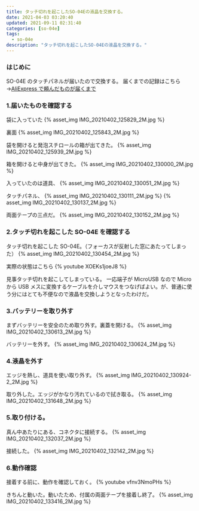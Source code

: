 ```yaml
---
title: タッチ切れを起こしたSO-04Eの液晶を交換する。
date: 2021-04-03 03:20:40
updated: 2021-09-11 02:31:40
categories: [so-04e]
tags:
  - so-04e
description: "タッチ切れを起こしたSO-04Eの液晶を交換する。"
---
```


### はじめに

SO-04E のタッチパネルが届いたので交換する。
届くまでの記録はこちら →[AliExpress で頼んだものが届くまで](https://blog.m0r016.net/2021/04/02/delivery-aliexpress/)

<!-- more -->
<!-- toc -->

### 1.届いたものを確認する

袋に入っていた
{% asset_img IMG_20210402_125829_2M.jpg %}

裏面
{% asset_img IMG_20210402_125843_2M.jpg %}

袋を開けると発泡スチロールの箱が出てきた。
{% asset_img IMG_20210402_125939_2M.jpg %}

箱を開けると中身が出てきた。
{% asset_img IMG_20210402_130000_2M.jpg %}

入っていたのは道具、
{% asset_img IMG_20210402_130051_2M.jpg %}

タッチパネル、
{% asset_img IMG_20210402_130111_2M.jpg %}
{% asset_img IMG_20210402_130137_2M.jpg %}

両面テープの三点だ。
{% asset_img IMG_20210402_130152_2M.jpg %}

### 2.タッチ切れを起こした SO-04E を確認する

タッチ切れを起こした SO-04E。（フォーカスが反射した窓にあたってしまった）
{% asset_img IMG_20210402_130454_2M.jpg %}

実際の状態はこちら
{% youtube XOEKs1joeJ8 %}

見事タッチ切れを起こしてしまっている。
一応端子が MicroUSB なので Micro から USB メスに変換するケーブルを介しマウスをつなげばよい。が、普通に使う分にはとても不便なので液晶を交換しようとなったわけだ。

### 3.バッテリーを取り外す

まずバッテリーを安全のため取り外す。裏蓋を開ける。
{% asset_img IMG_20210402_130613_2M.jpg %}

バッテリーを外す。
{% asset_img IMG_20210402_130624_2M.jpg %}

### 4.液晶を外す

エッジを熱し、道具を使い取り外す。
{% asset_img IMG_20210402_130924-2_2M.jpg %}

取り外した。エッジがかなり汚れているので拭き取る。
{% asset_img IMG_20210402_131648_2M.jpg %}

### 5.取り付ける。

真ん中あたりにある、コネクタに接続する。
{% asset_img IMG_20210402_132037_2M.jpg %}

接続した。
{% asset_img IMG_20210402_132142_2M.jpg %}

### 6.動作確認

接着する前に、動作を確認しておく。
{% youtube vfnv3NmoPHs %}

きちんと動いた。動いたため、付属の両面テープを接着し終了。
{% asset_img IMG_20210402_133416_2M.jpg %}
